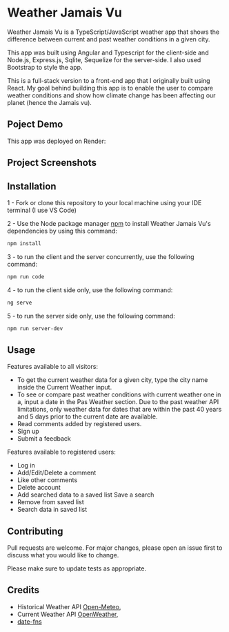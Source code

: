 # Weather Jamais Vu 

Weather Jamais Vu is a TypeScript/JavaScript weather app that shows the difference between current and past weather conditions in a given city. 

This app was built using Angular and Typescript for the client-side and Node.js, Express.js, Sqlite, Sequelize for the server-side. I also used Bootstrap to style the app.

This is a full-stack version to a front-end app that I originally built using React. My goal behind building this app is to enable the user to compare weather conditions and show how climate change has been affecting our planet (hence the Jamais vu).


## Poject Demo

This app was deployed on Render:



## Project Screenshots



## Installation

1 - Fork or clone this repository to your local machine using your IDE terminal (I use VS Code)

2 - Use the Node package manager [npm](https://www.npmjs.com/) to install Weather Jamais Vu's dependencies by using this command:
```bash
npm install
```

3 - to run the client and the server concurrently, use the following command:
```bash
npm run code
```

4 - to run the client side only, use the following command:
```bash
ng serve
```

5 - to run the server side only, use the following command:
```bash
npm run server-dev
```

## Usage

Features available to all visitors:
- To get the current weather data for a given city, type the city name inside the Current Weather input. 
- To see or compare past weather conditions with current weather one in a, input a date in the Pas Weather section. Due to the past weather API limitations, only weather data for dates that are within the past 40 years and 5 days prior to the current date are available.
- Read comments added by registered users.
- Sign up
- Submit a feedback

Features available to registered users: 
- Log in
- Add/Edit/Delete a comment
- Like other comments
- Delete account
- Add searched data to a saved list Save a search 
- Remove from saved list
- Search data in saved list

## Contributing

Pull requests are welcome. For major changes, please open an issue first
to discuss what you would like to change.

Please make sure to update tests as appropriate.

## Credits
- Historical Weather API [Open-Meteo](https://open-meteo.com/),
- Current Weather API [OpenWeather](https://open-meteo.com/),
-  [date-fns](https://date-fns.org/)
